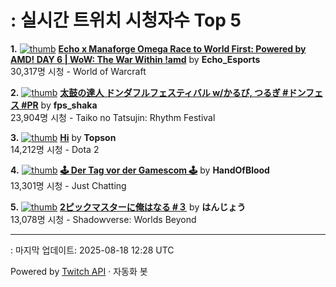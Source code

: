 # : 실시간 트위치 시청자수 Top 5

**1.** [![thumb](https://static-cdn.jtvnw.net/previews-ttv/live_user_echo_esports-320x180.jpg)](https://twitch.tv/Echo_Esports)
**[Echo x Manaforge Omega Race to World First: Powered by AMD!  DAY 6 | WoW: The War Within !amd](https://twitch.tv/Echo_Esports)** by **Echo_Esports**<br>30,317명 시청  - World of Warcraft

**2.** [![thumb](https://static-cdn.jtvnw.net/previews-ttv/live_user_fps_shaka-320x180.jpg)](https://twitch.tv/fps_shaka)
**[太鼓の達人 ドンダフルフェスティバル w/かるび, つるぎ #ドンフェス #PR](https://twitch.tv/fps_shaka)** by **fps_shaka**<br>23,904명 시청  - Taiko no Tatsujin: Rhythm Festival

**3.** [![thumb](https://static-cdn.jtvnw.net/previews-ttv/live_user_topson-320x180.jpg)](https://twitch.tv/Topson)
**[Hi](https://twitch.tv/Topson)** by **Topson**<br>14,212명 시청  - Dota 2

**4.** [![thumb](https://static-cdn.jtvnw.net/previews-ttv/live_user_handofblood-320x180.jpg)](https://twitch.tv/HandOfBlood)
**[🕹️ Der Tag vor der Gamescom 🕹️](https://twitch.tv/HandOfBlood)** by **HandOfBlood**<br>13,301명 시청  - Just Chatting

**5.** [![thumb](https://static-cdn.jtvnw.net/previews-ttv/live_user_hanjoudesu-320x180.jpg)](https://twitch.tv/はんじょう)
**[2ピックマスターに俺はなる #３](https://twitch.tv/はんじょう)** by **はんじょう**<br>13,078명 시청  - Shadowverse: Worlds Beyond


---
: 마지막 업데이트: 2025-08-18 12:28 UTC

Powered by [Twitch API](https://dev.twitch.tv/docs/api/reference) · 자동화 봇